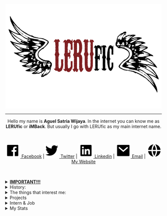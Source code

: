 <p align="center">
  <img src="https://raw.githubusercontent.com/LERUfic/LERUfic/master/assets/logo-min.png" alt="Hero image">
</p>
<hr>
<p align="center">Hello my name is <b>Aguel Satria Wijaya</b>. In the internet you can know me as <b>LERUfic</b> or <b>iMBack</b>.  But usually I go with LERUfic as my main internet name.</p>
<br />
<p align="center">
<a href="https://facebook.com/aguelsatria" alt="Facebook"><img src="https://raw.githubusercontent.com/LERUfic/LERUfic/master/assets/facebook-box-fill.svg"> Facebook</a>
  |<a href="https://twitter.com/aguelsatria98" alt="Twitter"><img src="https://raw.githubusercontent.com/LERUfic/LERUfic/master/assets/twitter-fill.svg"> Twitter</a> 
  | <a href="https://www.linkedin.com/in/aguelsatria/" alt="Linkedin"><img src="https://raw.githubusercontent.com/LERUfic/LERUfic/master/assets/linkedin-box-fill.svg"> Linkedin</a> 
  | <a href="mailto:aguelsw@gmail.com" alt="Email"><img src="https://raw.githubusercontent.com/LERUfic/LERUfic/master/assets/mail-fill.svg"> Email</a> 
  | <a href="https://aguelsatria.web.id" alt="My Website"><img src="https://raw.githubusercontent.com/LERUfic/LERUfic/master/assets/global-fill.svg">My Website</a> 
</p>
<br />
<br />
<details>
  <summary><b><u>IMPORTANT!!!</u></b></summary>
<p align="center">
    Every commit in this account is dedicated to Megumi Kato and Tomoya Aki from Saenai Heroine no Sodatekata. Because of them, now I have found a reason to stay alive in this world even for 1 second.
  <img src="https://raw.githubusercontent.com/LERUfic/LERUfic/master/assets/mpv-shot0043.jpg" alt="Together">
  <img src="https://raw.githubusercontent.com/LERUfic/LERUfic/master/assets/MegumiKato.jpg" alt="Goddess">  
</p>
</details>

<details>
    <summary>History:</summary>
<p align="center">
I like programming since 2nd grade junior high school where I made simple antivirus using md5 and password manager. Those programs I created using visual basic 6.0. Later my friend introduced me with garuda OS. It's one of the linux distro with built-in wine to run windows's programs. Then I learned using linux from some books because in my country that time the internet is so pricey. Installing ubuntu from CD and tried a lot of things. And in my high school I learned C, pascal, html-php and tried dual-booted my laptop with windows and ubuntu. In my last year of high school I am totally using linux as my main OS (linux mint) until my 3rd year of college before switching to macOS (UNIX for life).
</p>
</details>

<details>
  <summary>The things that interest me:</summary>
  <br />
  <ul>
    <li>Docker</li>
    <li>Kubernetes</li>
    <li>Virtual Machine</li>
    <li>Linux</li>
    <li>CI/CD</li>
    <li>DevOps</li>
  </ul>
</details>

<details>
  <summary>Projects</summary>
  <br />
  <ul>
    <li>Fullstack Developer of PPDB Surabaya 2018</li>
    <li>Fullstack Developer of EVote Pemilihan Rektor Institut Teknologi Sepuluh Nopember 2019</li>
    <li>Fullstack Developer of PPDB Surabaya 2019</li>
  </ul>
</details>

<details>
  <summary>Intern & Job</summary>
  <br />
  <ul>
    <li>Intern</li>
    <ul>
      <li>System Engineer Intern @ DPTSI Institut Teknologi Sepuluh Nopember</li>
    </ul>
    <li>Job</li>
    <ul>
      <li>Backend Engineer @ PT. Inosoft Trans Sistem</li>
    </ul>
  </ul>
</details>
<details>
  <summary>My Stats</summary>
<p>
  
![My github stats](https://github-readme-stats.vercel.app/api?username=LERUfic&show_icons=true&count_private=true&theme=flag-india)  
[![HitCount](http://hits.dwyl.com/LERUfic/LERUfic.svg)](http://hits.dwyl.com/LERUfic/LERUfic)  
![ViewCount](https://views.whatilearened.today/views/github/LERUfic/LERUfic.svg)

</p>
</details>

